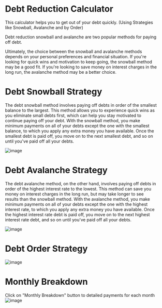 # Debt Reduction Calculator
This calculator helps you to get out of your debt quickly. (Using Strategies like Snowball, Avalanche and by Order)

Debt reduction snowball and avalanche are two popular methods for paying off debt.

Ultimately, the choice between the snowball and avalanche methods depends on your personal preferences and financial situation. If you're looking for quick wins and motivation to keep going, the snowball method may be a good fit. If you're looking to save money on interest charges in the long run, the avalanche method may be a better choice.

# Debt Snowball Strategy
The debt snowball method involves paying off debts in order of the smallest balance to the largest. This method allows you to experience quick wins as you eliminate small debts first, which can help you stay motivated to continue paying off your debt. With the snowball method, you make minimum payments on all of your debts except the one with the smallest balance, to which you apply any extra money you have available. Once the smallest debt is paid off, you move on to the next smallest debt, and so on until you've paid off all your debts.

![image](https://user-images.githubusercontent.com/67231332/230741308-9c82895f-9507-4974-8555-98e1aa23b221.png)


# Debt Avalanche Strategy
The debt avalanche method, on the other hand, involves paying off debts in order of the highest interest rate to the lowest. This method can save you money on interest charges in the long run, but may take longer to see results than the snowball method. With the avalanche method, you make minimum payments on all of your debts except the one with the highest interest rate, to which you apply any extra money you have available. Once the highest interest rate debt is paid off, you move on to the next highest interest rate debt, and so on until you've paid off all your debts.

![image](https://user-images.githubusercontent.com/67231332/230741331-db4d8555-bfdd-4cc9-af08-f24421a5c7b3.png)


# Debt Order Strategy
![image](https://user-images.githubusercontent.com/67231332/230741341-dfd5e5c9-4d85-4acf-a6d2-6e74a7514335.png)

# Monthly Breakdown
Click on "Monthly Breakdown" button to detailed payments for each month
![image](https://user-images.githubusercontent.com/67231332/232291769-06ee23db-0fa0-4a77-9a79-ef41bb282046.png)

